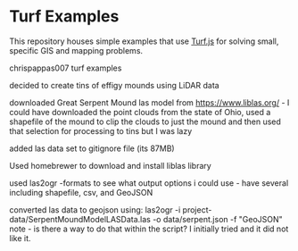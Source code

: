 # Turf Examples

This repository houses simple examples that use [Turf.js](http://turfjs.org/) for solving small, specific GIS and mapping problems.

chrispappas007 turf examples

decided to create tins of effigy mounds using LiDAR data

downloaded Great Serpent Mound las model from https://www.liblas.org/ - I could have downloaded the point clouds from the state of Ohio, used a shapefile of the mound to clip the clouds to just the mound and then used that selection for processing to tins but I was lazy

added las data set to gitignore file (its 87MB)

Used homebrewer to download and install liblas library

used las2ogr -formats to see what output options i could use - have several including shapefile, csv, and GeoJSON

converted las data to geojson using:
    las2ogr -i project-data/SerpentMoundModelLASData.las -o data/serpent.json -f "GeoJSON"
note - is there a way to do that within the script? I initially tried and it did not like it.
